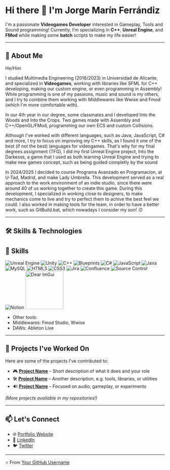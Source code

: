 # Hi there 👋 I'm Jorge Marín Ferrándiz

I'm a passionate **Videogames Developer** interested in Gameplay, Tools and Sound programming!
Currently, I'm specializing in **C++**, **Unreal Engine**, and **FMod** while making some **batch** scripts to make my life easier!

---

## 🚀 About Me

He/Him

  I studied Multimedia Engineering (2018/2023) in Universidad de Alicante, and specialized in **Videogames**, working with libraries like SFML for C++ developing, making our custom engine, or even programming in Assembly!
  While programming is one of my passions, music and sound is my others, and I try to combine them working with Middlewares like Wwise and Fmod (which I'm more comfortable with).

  In our 4th year in our degree, some classmates and I developed Into the Woods and Into the Crops. Two games made with Assembly and C++/OpenGL/FMod, programming our own ECS and custom Collisions. 

  Although I've worked with different languages, such as Java, JavaScript, C# and more, I try to focus on improving my C++ skills, as I found it one of the best (if not the best) languages for videogames.
  That's why for my final degrees assignment (TFG), I did my first Unreal Engine project, Into the Darkesss, a game that I used as both learning Unreal Engine and trying to make new games concept, such as being guided completly by the sound

  In 2024/2025 I decided to course Programa Avanzado en Programacion, at U-Tad, Madrid, and make Lady Umbrella. This development served as a real approach to the work environment of an indie studio, since there were around 40 of us working together to create this game.
  During this development, I specialized in working close to designers, to make mechanics come to live and try to perfect them to achive the best feel we could. I also worked in making tools for the team, in order to have a better work, such as GitBuild.bat, which nowadays I consider my son! :D

---

## 🛠️ Skills & Technologies
## 🧠 Skills

![Unreal Engine](https://img.shields.io/badge/Unreal%20Engine-000000?style=for-the-badge&logo=unrealengine&logoColor=white)
![Unity](https://img.shields.io/badge/Unity-100000?style=for-the-badge&logo=unity&logoColor=white)
![C++](https://img.shields.io/badge/C++-00599C?style=for-the-badge&logo=c%2b%2b&logoColor=white)
![Blueprints](https://img.shields.io/badge/Blueprints-6E4C13?style=for-the-badge&logo=unrealengine&logoColor=white)
![C#](https://img.shields.io/badge/C%23-239120?style=for-the-badge&logo=c-sharp&logoColor=white)
![JavaScript](https://img.shields.io/badge/JavaScript-F7DF1E?style=for-the-badge&logo=javascript&logoColor=black)
![Java](https://img.shields.io/badge/Java-007396?style=for-the-badge&logo=java&logoColor=white)
![MySQL](https://img.shields.io/badge/MySQL-4479A1?style=for-the-badge&logo=mysql&logoColor=white)
![HTML5](https://img.shields.io/badge/HTML5-E34F26?style=for-the-badge&logo=html5&logoColor=white)
![CSS3](https://img.shields.io/badge/CSS3-1572B6?style=for-the-badge&logo=css3&logoColor=white)
![Jira](https://img.shields.io/badge/Jira-0052CC?style=for-the-badge&logo=jira&logoColor=white)
![Confluence](https://img.shields.io/badge/Confluence-172B4D?style=for-the-badge&logo=confluence&logoColor=white)
![Source Control](https://img.shields.io/badge/Source%20Control-FF4500?style=for-the-badge&logo=git&logoColor=white)
![Notion](https://img.shields.io/badge/Notion-000000?style=for-the-badge&logo=notion&logoColor=white)
<img src="https://raw.githubusercontent.com/ocornut/imgui/master/docs/images/extra_readme_logo.png" width="120" alt="Dear ImGui"/>

- Other tools:
- Middlewares: Fmod Studio, Wwise
- DAWs: Ableton Live
---

## 📂 Projects I've Worked On
Here are some of the projects I've contributed to:

- 🎮 **[Project Name](https://github.com/your-repo)** – Short description of what it does and your role  
- 🛠️ **[Project Name](https://github.com/your-repo)** – Another description, e.g. tools, libraries, or utilities  
- 🔊 **[Project Name](https://github.com/your-repo)** – Focused on audio, gameplay, or experiments  

*(More projects available in my repositories!)*

---

## 📫 Let's Connect
- 🌐 [Portfolio Website](https://yourwebsite.com)  
- 💼 [LinkedIn](https://linkedin.com/in/yourprofile)  
- 🐦 [Twitter](https://twitter.com/yourprofile)  

---
⭐️ From [Your GitHub Username](https://github.com/your-username)
